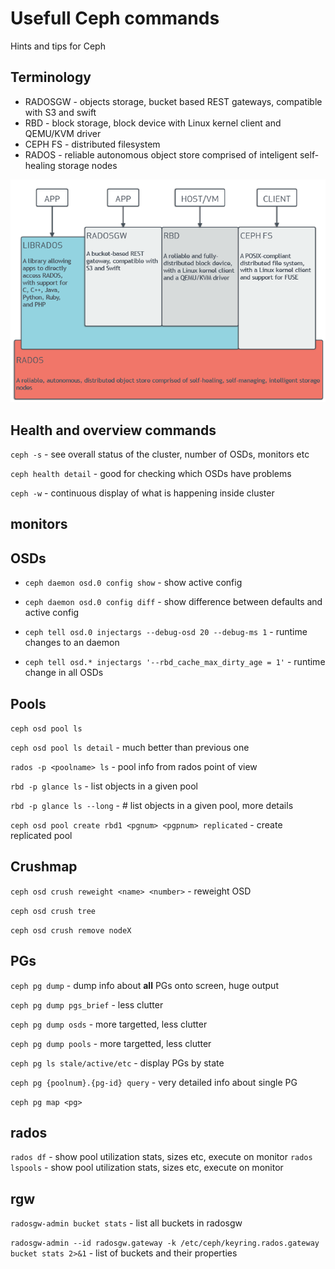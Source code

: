 # Usefull Ceph commands

Hints and tips for Ceph

## Terminology

- RADOSGW - objects storage, bucket based REST gateways, compatible with S3 and swift
- RBD - block storage, block device with Linux kernel client and QEMU/KVM driver
- CEPH FS - distributed filesystem
- RADOS - reliable autonomous object store comprised of inteligent self-healing storage nodes

![Ceph architecture](stack.png)

## Health and overview commands

`ceph -s` - see overall status of the cluster, number of OSDs, monitors etc

`ceph health detail` - good for checking which OSDs have problems

`ceph -w` - continuous display of what is happening inside cluster

## monitors

## OSDs

- `ceph daemon osd.0 config show` - show active config

- `ceph daemon osd.0 config diff` - show difference between defaults and active config

- `ceph tell osd.0 injectargs --debug-osd 20 --debug-ms 1` - runtime changes to an daemon

- `ceph tell osd.* injectargs '--rbd_cache_max_dirty_age = 1'` - runtime change in all OSDs

## Pools

`ceph osd pool ls`

`ceph osd pool ls detail` - much better than previous one

`rados -p <poolname> ls` - pool info from rados point of view

`rbd -p glance ls` - list objects in a given pool

`rbd -p glance ls --long` - # list objects in a given pool, more details

`ceph osd pool create rbd1 <pgnum> <pgpnum> replicated` - create replicated pool

## Crushmap

`ceph osd crush reweight <name> <number>` - reweight OSD

`ceph osd crush tree`

`ceph osd crush remove nodeX`

## PGs

`ceph pg dump` - dump info about **all** PGs onto screen, huge output

`ceph pg dump pgs_brief` - less clutter

`ceph pg dump osds` - more targetted, less clutter

`ceph pg dump pools` - more targetted, less clutter

`ceph pg ls stale/active/etc` - display PGs by state

`ceph pg {poolnum}.{pg-id} query` - very detailed info about single PG

`ceph pg map <pg>`

## rados

`rados df` - show pool utilization stats, sizes etc, execute on monitor
`rados lspools` - show pool utilization stats, sizes etc, execute on monitor

## rgw

`radosgw-admin bucket stats` - list all buckets in radosgw

`radosgw-admin --id radosgw.gateway -k /etc/ceph/keyring.rados.gateway bucket stats 2>&1` - list of buckets and their properties
